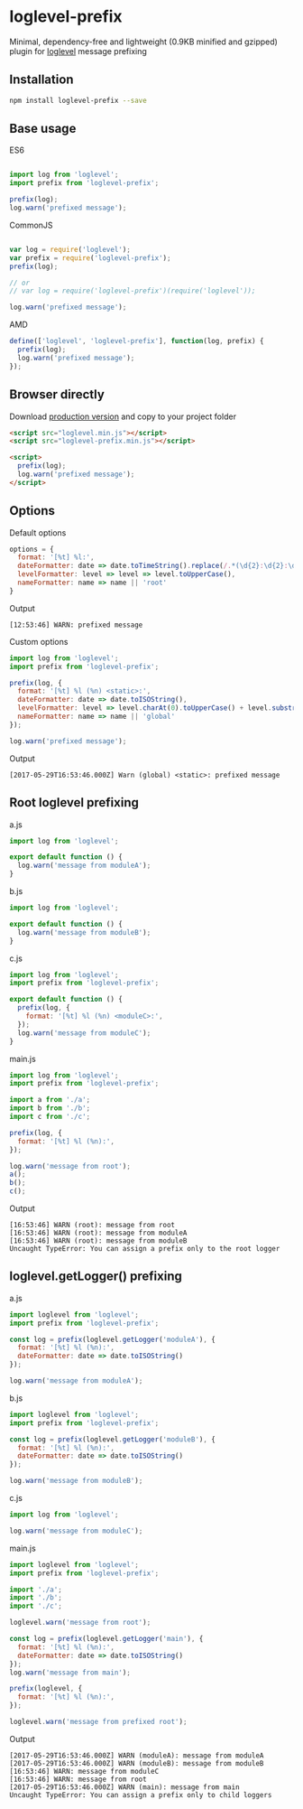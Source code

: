 # loglevel-prefix
Minimal, dependency-free and lightweight (0.9KB minified and gzipped) plugin for [loglevel](https://github.com/pimterry/loglevel) message prefixing

## Installation

```sh
npm install loglevel-prefix --save
```

## Base usage

ES6
```javascript

import log from 'loglevel';
import prefix from 'loglevel-prefix';

prefix(log);
log.warn('prefixed message');

```

CommonJS
```javascript

var log = require('loglevel');
var prefix = require('loglevel-prefix');
prefix(log);

// or
// var log = require('loglevel-prefix')(require('loglevel'));

log.warn('prefixed message');

```

AMD
```javascript
define(['loglevel', 'loglevel-prefix'], function(log, prefix) {
  prefix(log);
  log.warn('prefixed message');
});
```

## Browser directly

Download [production version](https://raw.githubusercontent.com/kutuluk/loglevel-prefix/master/dist/loglevel-prefix.min.js)
and copy to your project folder
```html
<script src="loglevel.min.js"></script>
<script src="loglevel-prefix.min.js"></script>

<script>
  prefix(log);
  log.warn('prefixed message');
</script>
```

## Options

Default options
```javascript
options = {
  format: '[%t] %l:',
  dateFormatter: date => date.toTimeString().replace(/.*(\d{2}:\d{2}:\d{2}).*/, '$1'),
  levelFormatter: level => level => level.toUpperCase(),
  nameFormatter: name => name || 'root'
}
```

Output
```
[12:53:46] WARN: prefixed message
```

Custom options
```javascript
import log from 'loglevel';
import prefix from 'loglevel-prefix';

prefix(log, {
  format: '[%t] %l (%n) <static>:',
  dateFormatter: date => date.toISOString(),
  levelFormatter: level => level.charAt(0).toUpperCase() + level.substr(1),
  nameFormatter: name => name || 'global'
});

log.warn('prefixed message');
```

Output
```
[2017-05-29T16:53:46.000Z] Warn (global) <static>: prefixed message
```

## Root loglevel prefixing

a.js
```javascript
import log from 'loglevel';

export default function () {
  log.warn('message from moduleA');
}
```

b.js
```javascript
import log from 'loglevel';

export default function () {
  log.warn('message from moduleB');
}
```

c.js
```javascript
import log from 'loglevel';
import prefix from 'loglevel-prefix';

export default function () {
  prefix(log, {
    format: '[%t] %l (%n) <moduleC>:',
  });
  log.warn('message from moduleC');
}
```

main.js
```javascript
import log from 'loglevel';
import prefix from 'loglevel-prefix';

import a from './a';
import b from './b';
import c from './c';

prefix(log, {
  format: '[%t] %l (%n):',
});

log.warn('message from root');
a();
b();
c();
```

Output
```
[16:53:46] WARN (root): message from root
[16:53:46] WARN (root): message from moduleA
[16:53:46] WARN (root): message from moduleB
Uncaught TypeError: You can assign a prefix only to the root logger
```

## loglevel.getLogger() prefixing

a.js
```javascript
import loglevel from 'loglevel';
import prefix from 'loglevel-prefix';

const log = prefix(loglevel.getLogger('moduleA'), {
  format: '[%t] %l (%n):',
  dateFormatter: date => date.toISOString()
});

log.warn('message from moduleA');
```

b.js
```javascript
import loglevel from 'loglevel';
import prefix from 'loglevel-prefix';

const log = prefix(loglevel.getLogger('moduleB'), {
  format: '[%t] %l (%n):',
  dateFormatter: date => date.toISOString()
});

log.warn('message from moduleB');
```

с.js
```javascript
import log from 'loglevel';

log.warn('message from moduleС');
```

main.js
```javascript
import loglevel from 'loglevel';
import prefix from 'loglevel-prefix';

import './a';
import './b';
import './с';

loglevel.warn('message from root');

const log = prefix(loglevel.getLogger('main'), {
  format: '[%t] %l (%n):',
  dateFormatter: date => date.toISOString()
});
log.warn('message from main');

prefix(loglevel, {
  format: '[%t] %l (%n):',
});

loglevel.warn('message from prefixed root');
```

Output
```
[2017-05-29T16:53:46.000Z] WARN (moduleA): message from moduleA
[2017-05-29T16:53:46.000Z] WARN (moduleB): message from moduleB
[16:53:46] WARN: message from moduleС
[16:53:46] WARN: message from root
[2017-05-29T16:53:46.000Z] WARN (main): message from main
Uncaught TypeError: You can assign a prefix only to child loggers
```
